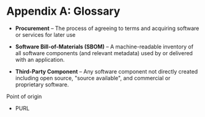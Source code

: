 # Appendix A: Glossary

- **Procurement** – The process of agreeing to terms and acquiring software or services for later use
- **Software Bill-of-Materials (SBOM)** – A machine-readable inventory of all software components (and relevant metadata) used by or delivered with an application. 


- **Third-Party Component** – Any software component not directly created including open source, "source available", and commercial or proprietary software.


Point of origin


- PURL
